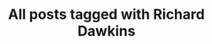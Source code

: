 ---
layout: tag
title: "All posts tagged with Richard Dawkins"
permalink: /weblog/tags/richard-dawkins/
taxonomy: Richard Dawkins
---